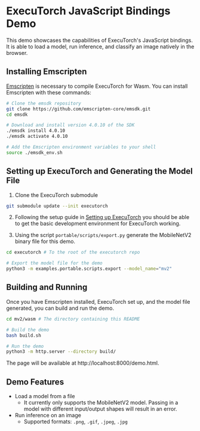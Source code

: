 # ExecuTorch JavaScript Bindings Demo

This demo showcases the capabilities of ExecuTorch's JavaScript bindings. It is able to load a model, run inference, and classify an image natively in the browser.

## Installing Emscripten

[Emscripten](https://emscripten.org/index.html) is necessary to compile ExecuTorch for Wasm. You can install Emscripten with these commands:

```bash
# Clone the emsdk repository
git clone https://github.com/emscripten-core/emsdk.git
cd emsdk

# Download and install version 4.0.10 of the SDK
./emsdk install 4.0.10
./emsdk activate 4.0.10

# Add the Emscripten environment variables to your shell
source ./emsdk_env.sh
```

## Setting up ExecuTorch and Generating the Model File

1. Clone the ExecuTorch submodule
```bash
git submodule update --init executorch
```

2. Following the setup guide in [Setting up ExecuTorch](https://pytorch.org/executorch/main/getting-started-setup)
you should be able to get the basic development environment for ExecuTorch working.

3. Using the script `portable/scripts/export.py` generate the MobileNetV2 binary file for this demo.

```bash
cd executorch # To the root of the executorch repo

# Export the model file for the demo
python3 -m examples.portable.scripts.export --model_name="mv2"
```

## Building and Running

Once you have Emscripten installed, ExecuTorch set up, and the model file generated, you can build and run the demo.

```bash
cd mv2/wasm # The directory containing this README

# Build the demo
bash build.sh

# Run the demo
python3 -m http.server --directory build/
```

The page will be available at http://localhost:8000/demo.html.

## Demo Features

- Load a model from a file
  - It currently only supports the MobileNetV2 model. Passing in a model with different input/output shapes will result in an error.
- Run inference on an image
  - Supported formats: `.png`, `.gif`, `.jpeg`, `.jpg`
